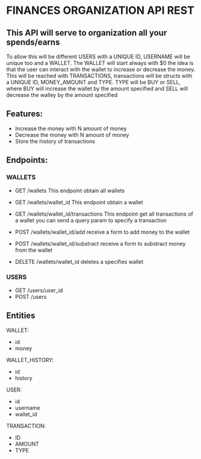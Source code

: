 # FINANCES ORGANIZATION API REST

## This API will serve to organization all your spends/earns

To allow this will be different USERS with a UNIQUE ID, USERNAME will be unique too and a WALLET.
The WALLET will start always with $0 the idea is that the user can interact with the wallet to increase or decrease the money. This will be reached with TRANSACTIONS, transactions will be structs with a UNIQUE ID, MONEY_AMOUNT and TYPE. TYPE will be BUY or SELL, where BUY will increase the wallet by the amount specified and SELL will decrease the walley by the amount specified

## Features:

* Increase the money with N amount of money
* Decrease the money with N amount of money
* Store the history of transactions

## Endpoints: 

### WALLETS
* GET /wallets
This endpoint obtain all wallets

* GET /wallets/wallet_id
This endpoint obtain a wallet

* GET /wallets/wallet_id/transactions
This endpoint get all transactions of a wallet you can send a query param to specify a transaction

* POST /wallets/wallet_id/add
receive a form to add money to the wallet

* POST /wallets/wallet_id/substract
receive a form to substract money from the wallet

* DELETE /wallets/wallet_id
deletes a specifies wallet

### USERS
* GET /users/user_id
* POST /users

## Entities

WALLET:
- id
- money

WALLET_HISTORY: 
- id
- history

USER:
- id
- username
- wallet_id

TRANSACTION:
- ID
- AMOUNT
- TYPE
